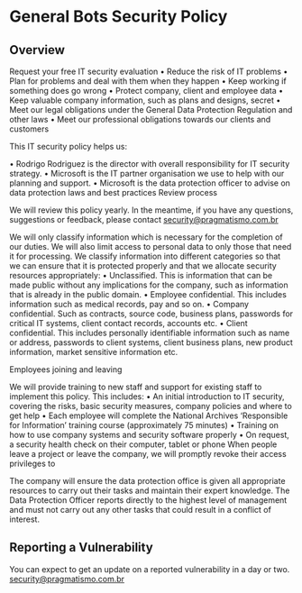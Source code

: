 # General Bots Security Policy

## Overview

Request your free IT security evaluation
• Reduce the risk of IT problems
• Plan for problems and deal with them when they happen
• Keep working if something does go wrong
• Protect company, client and employee data
• Keep valuable company information, such as plans and designs, secret
• Meet our legal obligations under the General Data Protection Regulation and other laws
• Meet our professional obligations towards our clients and customers

This IT security policy helps us:

• Rodrigo Rodriguez is the director with overall responsibility for IT security strategy.
• Microsoft is the IT partner organisation we use to help with our planning and support.
• Microsoft  is the data protection officer to advise on data protection laws and best practices
Review process

We will review this policy yearly.
In the meantime, if you have any questions, suggestions
or feedback, please contact security@pragmatismo.com.br


We will only classify information which is necessary for the completion of our duties. We will also limit
access to personal data to only those that need it for processing. We classify information into different
categories so that we can ensure that it is protected properly and that we allocate security resources
appropriately:
• Unclassified. This is information that can be made public without any implications for the company,
such as information that is already in the public domain.
• Employee confidential. This includes information such as medical records, pay and so on.
• Company confidential. Such as contracts, source code, business plans, passwords for critical IT
systems, client contact records, accounts etc.
• Client confidential. This includes personally identifiable information such as name or address,
passwords to client systems, client business plans, new product information, market sensitive
information etc.


Employees joining and leaving

We will provide training to new staff and support for existing staff to implement this policy. This includes:
• An initial introduction to IT security, covering the risks, basic security measures, company policies
and where to get help
• Each employee will complete the National Archives ‘Responsible for Information’ training course
(approximately 75 minutes)
• Training on how to use company systems and security software properly
• On request, a security health check on their computer, tablet or phone
When people leave a project or leave the company, we will promptly revoke their access privileges to

The company will ensure the data protection office is given all appropriate resources to carry out their
tasks and maintain their expert knowledge.
The Data Protection Officer reports directly to the highest level of management and must not carry out
any other tasks that could result in a conflict of interest.



## Reporting a Vulnerability

You can expect to get an update on a reported vulnerability in a day or two.
security@pragmatismo.com.br
